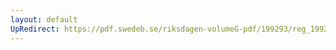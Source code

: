 ```yaml
---
layout: default
UpRedirect: https://pdf.swedeb.se/riksdagen-volumeG-pdf/199293/reg_199293/reg_199293_0214.pdf
---
```

